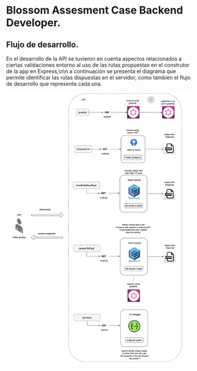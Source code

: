 # Blossom Assesment Case Backend Developer.

## Flujo de desarrollo.

En el desarrollo de la API se tuvieron en cuenta aspectos relacionados a ciertas validaciones entorno al uso de las rutas propuestas en el construtor de la app en Express,\n\n
a continuación se presenta el diagrama que permite identificar las rutas dispuestas en el servidor, como tambien el flujo de desarrollo que representa cada una.

![Texto alternativo](imgBlossomAssesment/DevFlowWithRoutes.png)



